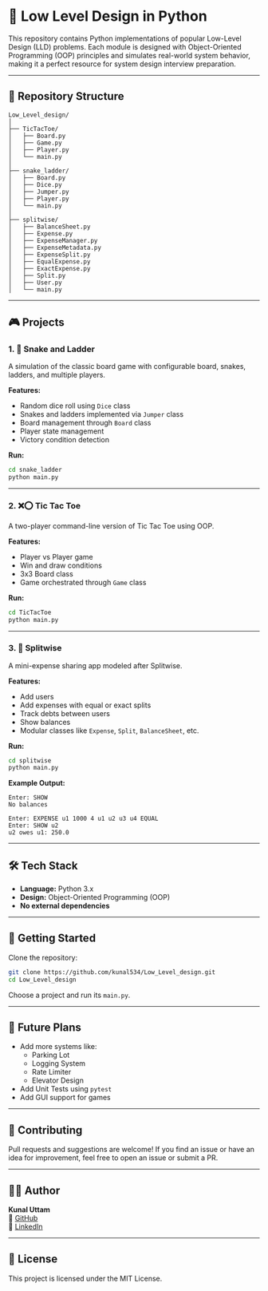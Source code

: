 # 🧠 Low Level Design in Python

This repository contains Python implementations of popular Low-Level Design (LLD) problems. Each module is designed with Object-Oriented Programming (OOP) principles and simulates real-world system behavior, making it a perfect resource for system design interview preparation.

---

## 📁 Repository Structure

```
Low_Level_design/
│
├── TicTacToe/
│   ├── Board.py
│   ├── Game.py
│   ├── Player.py
│   └── main.py
│
├── snake_ladder/
│   ├── Board.py
│   ├── Dice.py
│   ├── Jumper.py
│   ├── Player.py
│   └── main.py
│
├── splitwise/
│   ├── BalanceSheet.py
│   ├── Expense.py
│   ├── ExpenseManager.py
│   ├── ExpenseMetadata.py
│   ├── ExpenseSplit.py
│   ├── EqualExpense.py
│   ├── ExactExpense.py
│   ├── Split.py
│   ├── User.py
│   └── main.py
```

---

## 🎮 Projects

### 1. 🎲 Snake and Ladder

A simulation of the classic board game with configurable board, snakes, ladders, and multiple players.

**Features:**
- Random dice roll using `Dice` class
- Snakes and ladders implemented via `Jumper` class
- Board management through `Board` class
- Player state management
- Victory condition detection

**Run:**
```bash
cd snake_ladder
python main.py
```

---

### 2. ❌⭕ Tic Tac Toe

A two-player command-line version of Tic Tac Toe using OOP.

**Features:**
- Player vs Player game
- Win and draw conditions
- 3x3 Board class
- Game orchestrated through `Game` class

**Run:**
```bash
cd TicTacToe
python main.py
```

---

### 3. 💸 Splitwise

A mini-expense sharing app modeled after Splitwise.

**Features:**
- Add users
- Add expenses with equal or exact splits
- Track debts between users
- Show balances
- Modular classes like `Expense`, `Split`, `BalanceSheet`, etc.

**Run:**
```bash
cd splitwise
python main.py
```

**Example Output:**
```
Enter: SHOW
No balances

Enter: EXPENSE u1 1000 4 u1 u2 u3 u4 EQUAL
Enter: SHOW u2
u2 owes u1: 250.0
```

---

## 🛠️ Tech Stack

- **Language:** Python 3.x  
- **Design:** Object-Oriented Programming (OOP)  
- **No external dependencies**

---

## 🚀 Getting Started

Clone the repository:
```bash
git clone https://github.com/kunal534/Low_Level_design.git
cd Low_Level_design
```

Choose a project and run its `main.py`.

---

## 📌 Future Plans

- Add more systems like:
  - Parking Lot
  - Logging System
  - Rate Limiter
  - Elevator Design
- Add Unit Tests using `pytest`
- Add GUI support for games

---

## 🤝 Contributing

Pull requests and suggestions are welcome! If you find an issue or have an idea for improvement, feel free to open an issue or submit a PR.

---

## 👨‍💻 Author

**Kunal Uttam**  
🔗 [GitHub](https://github.com/kunal534)  
🔗 [LinkedIn](https://www.linkedin.com/in/kunaluttam/)

---

## 📄 License

This project is licensed under the MIT License.
